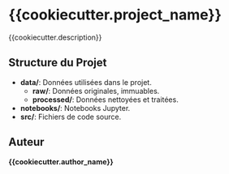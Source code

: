 # {{cookiecutter.project_name}}

{{cookiecutter.description}}

## Structure du Projet

- **data/**: Données utilisées dans le projet.
  - **raw/**: Données originales, immuables.
  - **processed/**: Données nettoyées et traitées.
- **notebooks/**: Notebooks Jupyter.
- **src/**: Fichiers de code source.

## Auteur

**{{cookiecutter.author_name}}**
